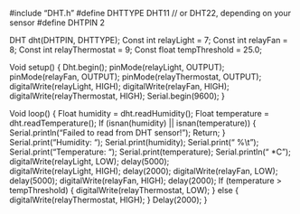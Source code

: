 #include “DHT.h”
#define DHTTYPE DHT11 // or DHT22, depending on your sensor
#define DHTPIN 2

DHT dht(DHTPIN, DHTTYPE);
Const int relayLight = 7;
Const int relayFan = 8;
Const int relayThermostat = 9;
Const float tempThreshold = 25.0;

Void setup() {
  Dht.begin();
  pinMode(relayLight, OUTPUT);
  pinMode(relayFan, OUTPUT);
  pinMode(relayThermostat, OUTPUT);
  digitalWrite(relayLight, HIGH);
  digitalWrite(relayFan, HIGH);
  digitalWrite(relayThermostat, HIGH);
  Serial.begin(9600);
}

Void loop() {
  Float humidity = dht.readHumidity();
  Float temperature = dht.readTemperature();
  If (isnan(humidity) || isnan(temperature)) {
    Serial.println(“Failed to read from DHT sensor!”);
    Return;
  }
  Serial.print(“Humidity: “);
  Serial.print(humidity);
  Serial.print(“ %\t”);
  Serial.print(“Temperature: “);
  Serial.print(temperature);
  Serial.println(“ *C”);
  digitalWrite(relayLight, LOW);
  delay(5000);  
  digitalWrite(relayLight, HIGH);
  delay(2000); 
  digitalWrite(relayFan, LOW); 
  delay(5000); 
  digitalWrite(relayFan, HIGH);
  delay(2000); 
  If (temperature > tempThreshold) {
    digitalWrite(relayThermostat, LOW); 
  } 
else 
{
    digitalWrite(relayThermostat, HIGH);
  }
  Delay(2000);
}

